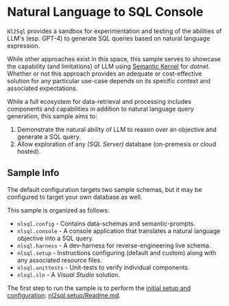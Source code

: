 # Natural Language to SQL Console

`Nl2Sql` provides a sandbox for experimentation and testing of the abilities of LLM's (esp. GPT-4) to
generate SQL queries based on natural language expression.

While other approaches exist in this space, this sample serves to showcase the capability (and limitations) of LLM using [Semantic Kernel](https://github.com/microsoft/semantic-kernel) for *dotnet*.
Whether or not this approach provides an adequate or cost-effective solution for any particular use-case depends on its specific context and associated expectations.

While a full ecosystem for data-retrieval and processing includes components and capabilities in addition to natural language query generation, this sample aims to:

1. Demonstrate the natural ability of LLM to reason over an objective and generate a SQL query.
1. Allow exploration of any *(SQL Server)* database (on-premesis or cloud hosted).

## Sample Info

The default configuration targets two sample schemas, but it may be configured to target your own database as well.

This sample is organized as follows:

- `nlsql.config` - Contains data-schemas and semantic-prompts.
- `nlsql.console` - A console application that translates a natural language objective into a SQL query.
- `nlsql.harness` - A dev-harness for reverse-engineering live schema.
- `nlsql.setup` - Instructions configuring (default and custom) along with any associated resource files.
- `nlsql.unittests` - Unit-tests to verify individual components.
- `nlsql.sln` - A *Visual Studio* solution.

The first step to run the sample is to perform the [initial setup and configuration](./nl2sql.setup/Readme.md): [nl2sql.setup/Readme.md](./nl2sql.setup/Readme.md).

